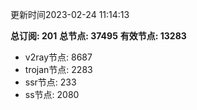更新时间2023-02-24 11:14:13

**总订阅: 201**
**总节点: 37495**
**有效节点: 13283**
- v2ray节点: 8687
- trojan节点: 2283
- ssr节点: 233
- ss节点: 2080
